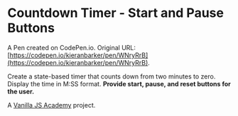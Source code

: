 # Countdown Timer - Start and Pause Buttons

A Pen created on CodePen.io. Original URL: [https://codepen.io/kieranbarker/pen/WNryRrB](https://codepen.io/kieranbarker/pen/WNryRrB).

Create a state-based timer that counts down from two minutes to zero. Display the time in M:SS format. **Provide start, pause, and reset buttons for the user.**

A [Vanilla JS Academy](https://vanillajsacademy.com/) project.